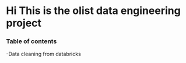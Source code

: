 # Hi This is the olist data engineering project

### Table of contents
-Data cleaning from databricks